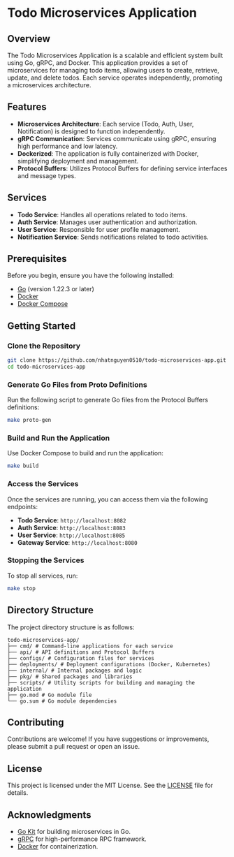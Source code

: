 # Todo Microservices Application

## Overview

The Todo Microservices Application is a scalable and efficient system built using Go, gRPC, and Docker. This application provides a set of microservices for managing todo items, allowing users to create, retrieve, update, and delete todos. Each service operates independently, promoting a microservices architecture.

## Features

- **Microservices Architecture**: Each service (Todo, Auth, User, Notification) is designed to function independently.
- **gRPC Communication**: Services communicate using gRPC, ensuring high performance and low latency.
- **Dockerized**: The application is fully containerized with Docker, simplifying deployment and management.
- **Protocol Buffers**: Utilizes Protocol Buffers for defining service interfaces and message types.

## Services

- **Todo Service**: Handles all operations related to todo items.
- **Auth Service**: Manages user authentication and authorization.
- **User Service**: Responsible for user profile management.
- **Notification Service**: Sends notifications related to todo activities.

## Prerequisites

Before you begin, ensure you have the following installed:

- [Go](https://golang.org/dl/) (version 1.22.3 or later)
- [Docker](https://www.docker.com/get-started)
- [Docker Compose](https://docs.docker.com/compose/)

## Getting Started

### Clone the Repository

```bash
git clone https://github.com/nhatnguyen0510/todo-microservices-app.git
cd todo-microservices-app
```

### Generate Go Files from Proto Definitions

Run the following script to generate Go files from the Protocol Buffers definitions:

```bash
make proto-gen
```

### Build and Run the Application

Use Docker Compose to build and run the application:

```bash
make build
```

### Access the Services

Once the services are running, you can access them via the following endpoints:

- **Todo Service**: `http://localhost:8082`
- **Auth Service**: `http://localhost:8083`
- **User Service**: `http://localhost:8085`
- **Gateway Service**: `http://localhost:8080`

### Stopping the Services

To stop all services, run:

```bash
make stop
```

## Directory Structure

The project directory structure is as follows:

```
todo-microservices-app/
├── cmd/ # Command-line applications for each service
├── api/ # API definitions and Protocol Buffers
├── configs/ # Configuration files for services
├── deployments/ # Deployment configurations (Docker, Kubernetes)
├── internal/ # Internal packages and logic
├── pkg/ # Shared packages and libraries
├── scripts/ # Utility scripts for building and managing the application
├── go.mod # Go module file
└── go.sum # Go module dependencies
```

## Contributing

Contributions are welcome! If you have suggestions or improvements, please submit a pull request or open an issue.

## License

This project is licensed under the MIT License. See the [LICENSE](LICENSE) file for details.

## Acknowledgments

- [Go Kit](https://gokit.io/) for building microservices in Go.
- [gRPC](https://grpc.io/) for high-performance RPC framework.
- [Docker](https://www.docker.com/) for containerization.
